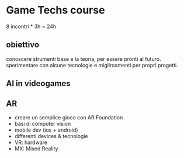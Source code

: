 # Game Techs course

8 incontri * 3h = 24h

## obiettivo
conoscere strumenti base e la teoria, per essere pronti al futuro.
sperimentare con alcune tecnologie e migliroamenti per propri progetti.

## AI in videogames

## AR
- creare un semplice gioco con AR Foundation
- basi di computer vision
- mobile dev (ios + android)
- differenti devices & tecnologie
- VR: hardware
- MX: Mixed Reality

